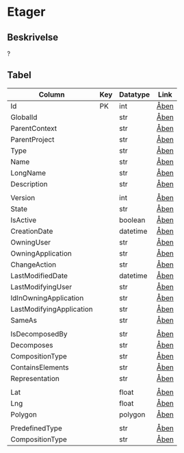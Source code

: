 # Etager

## Beskrivelse

?

## Tabel

| Column                   | Key | Datatype | Link                                                                                        |
| ------------------------ | --- | -------- | ------------------------------------------------------------------------------------------- |
| Id                       | PK  | int      | [Åben](https://fmdatahub.github.io/Datadictionary/Attributes/Id.html)                       |
| GlobalId                 |     | str      | [Åben](https://fmdatahub.github.io/Datadictionary/Attributes/GlobalId.html)                 |
| ParentContext            |     | str      | [Åben](https://fmdatahub.github.io/Datadictionary/Attributes/ParentContext.html)            |
| ParentProject            |     | str      | [Åben](https://fmdatahub.github.io/Datadictionary/Attributes/ParentProject.html)            |
| Type                     |     | str      | [Åben](https://fmdatahub.github.io/Datadictionary/Attributes/Type.html)                     |
| Name                     |     | str      | [Åben](https://fmdatahub.github.io/Datadictionary/Attributes/Name.html)                     |
| LongName                 |     | str      | [Åben](https://fmdatahub.github.io/Datadictionary/Attributes/LongName.html)                 |
| Description              |     | str      | [Åben](https://fmdatahub.github.io/Datadictionary/Attributes/Description.html)              |
|                          |     |          |                                                                                             |
| Version                  |     | int      | [Åben](https://fmdatahub.github.io/Datadictionary/Attributes/Version.html)                  |
| State                    |     | str      | [Åben](https://fmdatahub.github.io/Datadictionary/Attributes/State.html)                    |
| IsActive                 |     | boolean  | [Åben](https://fmdatahub.github.io/Datadictionary/Attributes/IsActive.html)                 |
| CreationDate             |     | datetime | [Åben](https://fmdatahub.github.io/Datadictionary/Attributes/CreationDate.html)             |
| OwningUser               |     | str      | [Åben](https://fmdatahub.github.io/Datadictionary/Attributes/OwningUser.html)               |
| OwningApplication        |     | str      | [Åben](https://fmdatahub.github.io/Datadictionary/Attributes/OwningApplication.html)        |
| ChangeAction             |     | str      | [Åben](https://fmdatahub.github.io/Datadictionary/Attributes/ChangeAction.html)             |
| LastModifiedDate         |     | datetime | [Åben](https://fmdatahub.github.io/Datadictionary/Attributes/LastModifiedDate.html)         |
| LastModifyingUser        |     | str      | [Åben](https://fmdatahub.github.io/Datadictionary/Attributes/LastModifyingUser.html)        |
| IdInOwningApplication    |     | str      | [Åben](https://fmdatahub.github.io/Datadictionary/Attributes/IdInOwningApplication.html)    |
| LastModifyingApplication |     | str      | [Åben](https://fmdatahub.github.io/Datadictionary/Attributes/LastModifyingApplication.html) |
| SameAs                   |     | str      | [Åben](https://fmdatahub.github.io/Datadictionary/Attributes/SameAs.html)                   |
|                          |     |          |                                                                                             |
| IsDecomposedBy           |     | str      | [Åben](https://fmdatahub.github.io/Datadictionary/Attributes/IsDecomposedBy.html)           |
| Decomposes               |     | str      | [Åben](https://fmdatahub.github.io/Datadictionary/Attributes/Decomposes.html)               |
| CompositionType          |     | str      | [Åben](https://fmdatahub.github.io/Datadictionary/Attributes/CompositionType.html)          |
| ContainsElements         |     | str      | [Åben](https://fmdatahub.github.io/Datadictionary/Attributes/ContainsElements.html)         |
| Representation           |     | str      | [Åben](https://fmdatahub.github.io/Datadictionary/Attributes/Representation.html)           |
|                          |     |          |                                                                                             |
| Lat                      |     | float    | [Åben](https://fmdatahub.github.io/Datadictionary/Attributes/Lat.html)                      |
| Lng                      |     | float    | [Åben](https://fmdatahub.github.io/Datadictionary/Attributes/Lng.html)                      |
| Polygon                  |     | polygon  | [Åben](https://fmdatahub.github.io/Datadictionary/Attributes/Polygon.html)                  |
|                          |     |          |                                                                                             |
| PredefinedType           |     | str      | [Åben](https://fmdatahub.github.io/Datadictionary/Attributes/PredefinedType.html)           |
| CompositionType          |     | str      | [Åben](https://fmdatahub.github.io/Datadictionary/Attributes/CompositionType.html)          |
